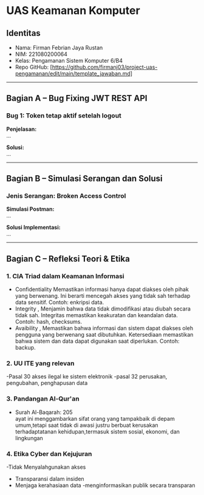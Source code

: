 # UAS Keamanan Komputer

## Identitas
- Nama: Firman Febrian Jaya Rustan
- NIM: 221080200064
- Kelas: Pengamanan Sistem Komputer 6/B4
- Repo GitHub: [https://github.com/firmanj03/project-uas-pengamanan/edit/main/template_jawaban.md]

---

## Bagian A – Bug Fixing JWT REST API

### Bug 1: Token tetap aktif setelah logout
**Penjelasan:**  
...

**Solusi:**  
...

---

## Bagian B – Simulasi Serangan dan Solusi

### Jenis Serangan: Broken Access Control  
**Simulasi Postman:**  
...

**Solusi Implementasi:**  
...

---

## Bagian C – Refleksi Teori & Etika

### 1. CIA Triad dalam Keamanan Informasi  
- Confidentiality  Memastikan informasi hanya dapat diakses oleh pihak yang berwenang. Ini berarti mencegah akses yang tidak sah terhadap data sensitif. Contoh: enkripsi data.
- Integrity , Menjamin bahwa data tidak dimodifikasi atau diubah secara tidak sah. Integritas memastikan keakuratan dan keandalan data. Contoh: hash, checksums.
- Avaibility , Memastikan bahwa informasi dan sistem dapat diakses oleh pengguna yang berwenang saat dibutuhkan. Ketersediaan memastikan bahwa sistem dan data dapat digunakan saat diperlukan. Contoh: backup.

### 2. UU ITE yang relevan  
-Pasal 30 akses ilegal ke sistem elektronik
-pasal  32 perusakan, pengubahan, penghapusan data

### 3. Pandangan Al-Qur'an  
- Surah Al-Baqarah: 205  
ayat ini menggambarkan sifat orang yang tampakbaik di depam umum,tetapi saat tidak di awasi justru berbuat kerusakan terhadaptatanan kehidupan,termasuk sistem sosial, ekonomi, dan lingkungan

### 4. Etika Cyber dan Kejujuran  
-Tidak Menyalahgunakan akses
- Transparansi dalam insiden
- Menjaga kerahasiaan data
-menginformasikan publik secara transparan
